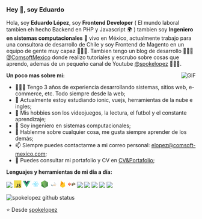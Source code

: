 ### Hey 👋, soy Eduardo

Hola, soy **Eduardo López**, soy **Frontend Developer** ( El mundo laboral tambien eh hecho Backend en PHP y Javascript 🌍 ) tambien soy **Ingeniero en sistemas computacionales** 🚀 vivo en México, actualmente trabajo para una consultora de desarrollo de Chile y soy Frontend de Magento en un equipo de gente muy capaz 🙍🏽‍♂️. Tambien tengo un blog de desarrollo 👨🏽‍💻 [@ComsoftMexico](https://www.comsoft-mexico.com/) donde realizo tutoriales y escrubo sobre cosas que aprendo, ademas de un pequeño canal de Youtube [@spokelopez](https://www.youtube.com/channel/UCzSSsHwz_fHf3Rdw0eQfBgg?view_as=subscriber) 👨🏽‍💼. 

  <img align="right" alt="GIF" src="https://i.pinimg.com/originals/e4/26/70/e426702edf874b181aced1e2fa5c6cde.gif" />

**Un poco mas sobre mi:**

- 👨🏽‍💻 Tengo 3 años de experiencia desarrollando sistemas, sitios web, e-commerce, etc. Todo siempre desde la web;
- 🌱 Actualmente estoy estudiando ionic, vuejs, herramientas de la nube e ingles;
- 🤔 Mis hobbies son los videojuegos, la lectura, el futbol y el constante aprendizaje;
- 💼 Soy ingeniero en sistemas computacionales;
- 💬 Hablenme sobre cualquier cosa, me gusta siempre aprender de los demás;
- 📫 Siempre puedes contactarme a mi correo personal: elopez@comsoft-mexico.com;
- 📝 Puedes consultar mi portafolio y CV en [CV&Portafolio](https://spokelopez.github.io/);


**Lenguajes y herramientas de mi día a día:**  

<code><img height="20" src="https://pytorch.org/assets/images/pytorch-logo.png"></code>
<code><img height="20" src="https://raw.githubusercontent.com/github/explore/80688e429a7d4ef2fca1e82350fe8e3517d3494d/topics/javascript/javascript.png"></code>
<code><img height="20" src="https://raw.githubusercontent.com/github/explore/80688e429a7d4ef2fca1e82350fe8e3517d3494d/topics/vue/vue.png"></code>
<code><img height="20" src="https://raw.githubusercontent.com/github/explore/80688e429a7d4ef2fca1e82350fe8e3517d3494d/topics/react/react.png"></code>
<code><img height="20" src="https://raw.githubusercontent.com/github/explore/80688e429a7d4ef2fca1e82350fe8e3517d3494d/topics/nodejs/nodejs.png"></code>
<code><img height="20" src="https://raw.githubusercontent.com/github/explore/80688e429a7d4ef2fca1e82350fe8e3517d3494d/topics/mysql/mysql.png"></code>
<code><img height="20" src="https://raw.githubusercontent.com/github/explore/80688e429a7d4ef2fca1e82350fe8e3517d3494d/topics/firebase/firebase.png"></code>
<code><img height="20" src="https://raw.githubusercontent.com/github/explore/80688e429a7d4ef2fca1e82350fe8e3517d3494d/topics/git/git.png"></code>
<code><img height="20" src="https://user-images.githubusercontent.com/10249293/90998823-a1bd3280-e58a-11ea-966b-2b14b60fff4c.jpg"></code>
<code><img height="20" src="https://user-images.githubusercontent.com/10249293/90998964-ecd74580-e58a-11ea-8594-a6ef79ccd234.png"></code>
<code><img height="20" src="https://user-images.githubusercontent.com/10249293/90999045-29a33c80-e58b-11ea-93db-7135be37af40.jpg"></code>
<code><img height="20" src="https://user-images.githubusercontent.com/10249293/90999152-7b4bc700-e58b-11ea-94f7-87184a420a1a.png"></code>
<code><img height="20" src="https://user-images.githubusercontent.com/10249293/90999206-a3d3c100-e58b-11ea-8395-a9dff8286e1d.jpg"></code>

![spokelopez github status](https://github-readme-stats.vercel.app/api?username=spokelopez&show_icons=true&hide_border=true)

⭐️ Desde [spokelopez](https://github.com/SpokeLopez)
